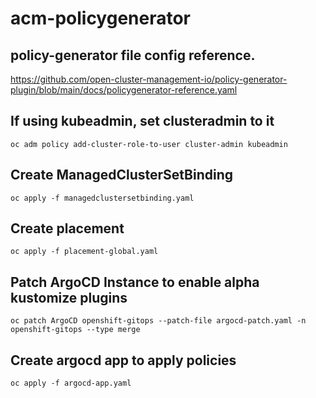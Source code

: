 # acm-policygenerator

## policy-generator file config reference.
https://github.com/open-cluster-management-io/policy-generator-plugin/blob/main/docs/policygenerator-reference.yaml

## If using kubeadmin, set clusteradmin to it
```
oc adm policy add-cluster-role-to-user cluster-admin kubeadmin
```

## Create ManagedClusterSetBinding
```
oc apply -f managedclustersetbinding.yaml
```

## Create placement
```
oc apply -f placement-global.yaml
```

## Patch ArgoCD Instance to enable alpha kustomize plugins
```
oc patch ArgoCD openshift-gitops --patch-file argocd-patch.yaml -n openshift-gitops --type merge
```

## Create argocd app to apply policies
```
oc apply -f argocd-app.yaml
```